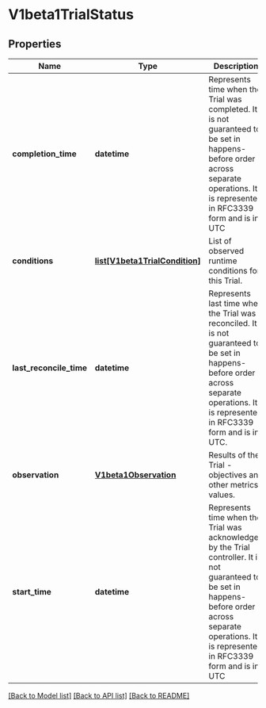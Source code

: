# V1beta1TrialStatus

## Properties
Name | Type | Description | Notes
------------ | ------------- | ------------- | -------------
**completion_time** | **datetime** | Represents time when the Trial was completed. It is not guaranteed to be set in happens-before order across separate operations. It is represented in RFC3339 form and is in UTC | [optional] 
**conditions** | [**list[V1beta1TrialCondition]**](V1beta1TrialCondition.md) | List of observed runtime conditions for this Trial. | [optional] 
**last_reconcile_time** | **datetime** | Represents last time when the Trial was reconciled. It is not guaranteed to be set in happens-before order across separate operations. It is represented in RFC3339 form and is in UTC. | [optional] 
**observation** | [**V1beta1Observation**](V1beta1Observation.md) | Results of the Trial - objectives and other metrics values. | [optional] 
**start_time** | **datetime** | Represents time when the Trial was acknowledged by the Trial controller. It is not guaranteed to be set in happens-before order across separate operations. It is represented in RFC3339 form and is in UTC | [optional] 

[[Back to Model list]](../README.md#documentation-for-models) [[Back to API list]](../README.md#documentation-for-api-endpoints) [[Back to README]](../README.md)


